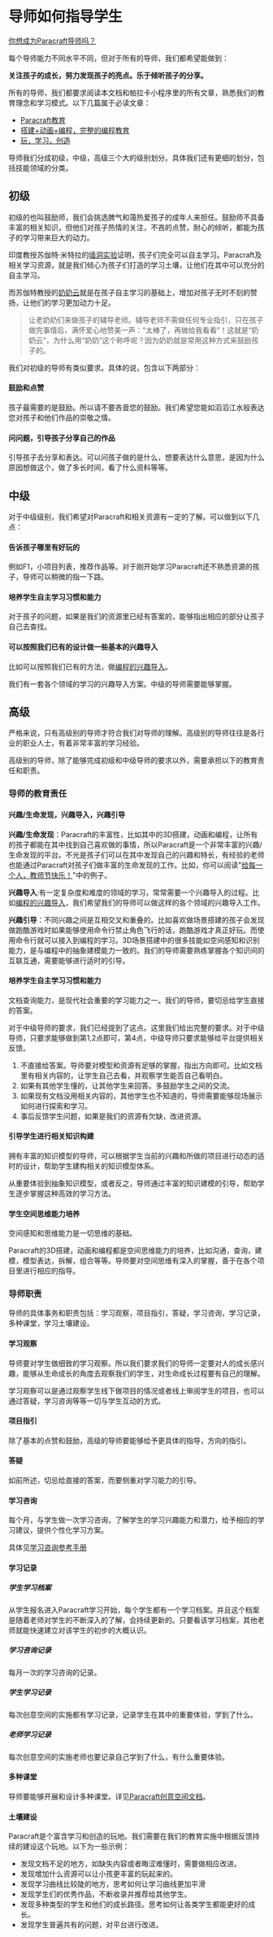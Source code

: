 # 导师如何指导学生


[你想成为Paracraft导师吗？](/official/docs/learning_center/become_mentor)

每个导师能力不同水平不同，但对于所有的导师，我们都希望能做到：

**关注孩子的成长，努力发现孩子的亮点。乐于倾听孩子的分享。**

所有的导师，我们都要求阅读本文档和帕拉卡小程序里的所有文章，熟悉我们的教育理念和学习模式。以下几篇属于必读文章：
- [Paracraft教育](https://keepwork.com/official/docs/learning_center/paracraft_edu)
- [搭建+动画+编程，完整的编程教育](https://keepwork.com/leonliu/share/complete_prog_edu)
- [玩，学习，创造](https://keepwork.com/leonliu/share/plc)


导师我们分成初级，中级，高级三个大的级别划分。具体我们还有更细的划分，包括技能领域的分类。

## 初级

初级的也叫鼓励师，我们会挑选脾气和蔼热爱孩子的成年人来担任。鼓励师不具备丰富的相关知识，但他们对孩子热情的关注，不吝的点赞，耐心的倾听，都能为孩子的学习带来巨大的动力。

印度教授苏伽特·米特拉的[墙洞实验](/leonliu/share/hole_in_wall)证明，孩子们完全可以自主学习。Paracraft及相关学习资源，就是我们倾心为孩子们打造的学习土壤，让他们在其中可以充分的自主学习。

而苏伽特教授的[奶奶云](https://www.sohu.com/a/208112962_177272)就是在孩子自主学习的基础上，增加对孩子无时不刻的赞扬，让他们的学习更加动力十足。

>让老奶奶们来做孩子的辅导老师。辅导老师不需做任何专业指引，只在孩子做完事情后，满怀爱心地赞美一声：“太棒了，再做给我看看”！这就是“奶奶云”，为什么用“奶奶”这个称呼呢？因为奶奶就是常用这种方式来鼓励孩子的。

我们对初级的导师有类似要求。具体的说，包含以下两部分：

#### 鼓励和点赞

孩子最需要的是鼓励。所以请不要吝啬您的鼓励。我们希望您能如滔滔江水般表达您对孩子和他们作品的崇敬之情。

#### 问问题，引导孩子分享自己的作品

引导孩子去分享和表达。可以问孩子做的是什么，想要表达什么意思，是因为什么原因想做这个，做了多长时间，看了什么资料等等。

## 中级

对于中级级别，我们希望对Paracraft和相关资源有一定的了解。可以做到以下几点：

#### 告诉孩子哪里有好玩的
例如F1，小项目列表，推荐作品等。对于刚开始学习Paracraft还不熟悉资源的孩子，导师可以稍微的指一下路。

#### 培养学生自主学习习惯和能力
对于孩子的问题，如果是我们的资源里已经有答案的，能够指出相应的部分让孩子自己去查找。

#### 可以按照我们已有的设计做一些基本的兴趣导入

比如可以按照我们已有的方法，做[编程的兴趣导入](/official/docs/teach/lessons/programming_directing)。

我们有一套各个领域的学习的兴趣导入方案。中级的导师需要能够掌握。

## 高级

严格来说，只有高级别的导师才符合我们对导师的理解。高级别的导师往往是各行业的职业人士，有着非常丰富的学习经验。

高级别的导师，除了能够完成初级和中级导师的要求以外，需要承担以下的教育责任和职责。

### 导师的教育责任

#### 兴趣/生命发现，兴趣导入，兴趣引导

**兴趣/生命发现**：Paracraft的丰富性，比如其中的3D搭建，动画和编程，让所有的孩子都能在其中找到自己喜欢做的事情，所以Paracraft是一个非常丰富的兴趣/生命发现的平台。不光是孩子们可以在其中发现自己的兴趣和特长，有经验的老师也能通过Paracraft对孩子们做丰富的生命发现的工作。比如，你可以阅读"[给每一个人，教师节快乐！](/leonliu/share/teacher_day)"中的例子。

**兴趣导入**:有一定复杂度和难度的领域的学习，常常需要一个兴趣导入的过程。比如[编程的兴趣导入](/official/docs/teach/lessons/programming_directing)，我们希望我们的导师可以做这样的各个领域的兴趣导入工作。

**兴趣引导**：不同兴趣之间是互相交叉和重叠的。比如喜欢做场景搭建的孩子会发现做跑酷游戏时如果能够使用命令行禁止角色飞行的话，跑酷游戏才真正好玩。而使用命令行就可以接入到编程的学习。3D场景搭建中的很多技能如空间感知和识别能力，是与编程中的抽象建模能力一致的。我们的导师需要熟练掌握各个知识间的互联互通，需要能够进行适时的引导。


#### 培养学生自主学习习惯和能力

文档查询能力，是现代社会重要的学习能力之一。我们的导师，要切忌给学生直接的答案。

对于中级导师的要求，我们已经提到了这点。这里我们给出完整的要求。对于中级导师，只要求能够做到第1,2点即可，第4点，中级导师只要求能够给平台提供相关反馈。

1. 不直接给答案。导师要对模型和资源有足够的掌握，指出方向即可。比如文档里有相关内容的，让学生自己去看，并观察学生能否自己看明白。
2. 如果有其他学生懂的，让其他学生来回答。多鼓励学生之间的交流。
3. 如果现有文档没用相关内容的，其他学生也不知道的，导师需要能够现场展示如何进行探索和学习。
4. 事后反馈学生问题，如果是我们的资源有欠缺，改进资源。


#### 引导学生进行相关知识构建

拥有丰富的知识模型的导师，可以根据学生当前的兴趣和所做的项目进行动态的适时的设计，帮助学生建构相关的知识模型体系。

从重要体验到抽象知识模型，或者反之，导师通过丰富的知识建模的引导，帮助学生逐步掌握这种高效的学习方法。

#### 学生空间思维能力培养

空间感知和思维能力是一切思维的基础。

Paracraft的3D搭建，动画和编程都是空间思维能力的培养，比如沟通，查询，建模，模型表达，拆解，组合等等。导师要对空间思维有深入的掌握，善于在各个项目里进行相应的指导。



### 导师职责

导师的具体事务和职责包括：学习观察，项目指引，答疑，学习咨询，学习记录，多种课堂，学习土壤建设。

#### 学习观察

导师要对学生做细致的学习观察。所以我们要求我们的导师一定要对人的成长感兴趣，能够从生命成长的角度去观察我们的学生，对生命成长过程要有自己的理解。

学习观察可以是通过观察学生线下做项目的情况或者线上审阅学生的项目，也可以通过答疑，学习咨询等等一切与学生互动的方式。

#### 项目指引

除了基本的点赞和鼓励，高级的导师要能够给予更具体的指导，方向的指引。

#### 答疑

如前所述，切忌给直接的答案，而要侧重对学习能力的引导。

#### 学习咨询

每个月，与学生做一次学习咨询，了解学生的学习兴趣能力和潜力，给予相应的学习建议，提供个性化学习方案。

具体见[学习咨询参考手册](/official/docs/teach/lessons/consulting_guide)


#### 学习记录
##### 学生学习档案

从学生报名进入Paracraft学习开始，每个学生都有一个学习档案。并且这个档案是随着老师对学生的不断深入的了解，会持续更新的。只要看该学习档案，其他老师就能快速建立对该学生的初步的大概认识。

##### 学习咨询记录

每月一次的学习咨询的记录。

##### 学生学习记录

每次创意空间的实施都有学习记录，记录学生在其中的重要体验，学到了什么。

##### 老师学习记录

每次创意空间的实施老师也要记录自己学到了什么，有什么重要体验。


#### 多种课堂

导师要能够开展和设计多种课堂。详见[Paracraft创意空间文档](/official/docs/teach/lessons/paracraft_centers)。


#### 土壤建设

Paracraft是个富含学习和创造的玩地。我们需要在我们的教育实施中根据反馈持续的建设这个玩地。以下为一些示例：

- 发现文档不足的地方，如缺失内容或者晦涩难懂时，需要做相应改进。
- 发现增加什么资源可以让小孩更丰富的玩起来的。
- 发现学习曲线比较陡的地方，思考如何让学习曲线更加平滑
- 发现学生们的优秀作品，不断收录并推荐给其他学生。
- 发现多种类型的学生和他们的成长路径。思考如何让各类学生都能更好的成长。
- 发现学生普遍共有的问题，对平台进行改进。
